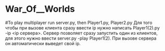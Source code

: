 # War_Of__Worlds
#To play multiplayer run server.py, then Player1.py, Player2.py
Для того чтобы при вызове клиента сразу ввести ip нужно написать Player1(2).py -ip <ip сервера>.
Сервер позволяет сразу запустить один из клиентов, для этого нужно ввести server.py -play Player1(2). При вызове сервера он автоматически выведет свой ip.
